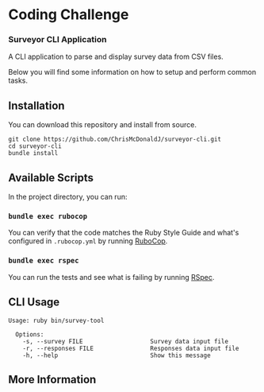 # Coding Challenge
### Surveyor CLI Application

A CLI application to parse and display survey data from CSV files.

Below you will find some information on how to setup and perform common tasks.

## Installation

You can download this repository and install from source.

```
git clone https://github.com/ChrisMcDonaldJ/surveyor-cli.git
cd surveyor-cli
bundle install
```

## Available Scripts

In the project directory, you can run:

### `bundle exec rubocop`

You can verify that the code matches the Ruby Style Guide and what's configured in `.rubocop.yml` by running [RuboCop](https://rubocop.readthedocs.io/en/latest/).

### `bundle exec rspec`

You can run the tests and see what is failing by running [RSpec](http://rspec.info/documentation/).

## CLI Usage
```
Usage: ruby bin/survey-tool

  Options:
    -s, --survey FILE                   Survey data input file
    -r, --responses FILE                Responses data input file
    -h, --help                          Show this message
```

## More Information